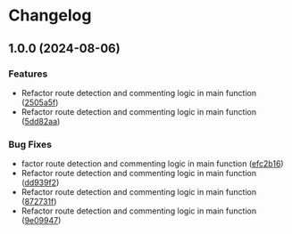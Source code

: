 # Changelog

## 1.0.0 (2024-08-06)


### Features

* Refactor route detection and commenting logic in main function ([2505a5f](https://github.com/hasithaishere/route-commenter-action/commit/2505a5f3d30133bf0bee04f694e76cf4cc894938))
* Refactor route detection and commenting logic in main function ([5dd82aa](https://github.com/hasithaishere/route-commenter-action/commit/5dd82aadf0bde37a1334fdcd88f204597d1cfe30))


### Bug Fixes

* factor route detection and commenting logic in main function ([efc2b16](https://github.com/hasithaishere/route-commenter-action/commit/efc2b163d7f2a329ccfa35d2904b58619b53fbac))
* Refactor route detection and commenting logic in main function ([dd939f2](https://github.com/hasithaishere/route-commenter-action/commit/dd939f2d74832f20ca061dc4ad15eebcc61af2e9))
* Refactor route detection and commenting logic in main function ([872731f](https://github.com/hasithaishere/route-commenter-action/commit/872731f6d7a5fd918fb7aaf08389aa85c08d1c42))
* Refactor route detection and commenting logic in main function ([9e09947](https://github.com/hasithaishere/route-commenter-action/commit/9e099473ad0cd2e668101b2c4219d6f341c169c4))

